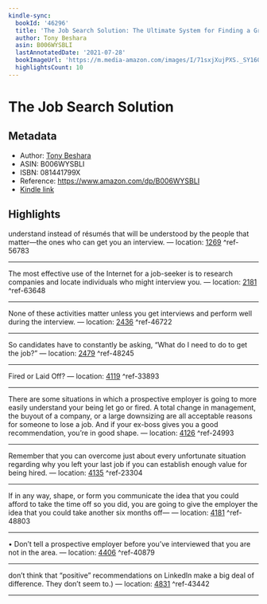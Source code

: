 ```yaml
---
kindle-sync:
  bookId: '46296'
  title: 'The Job Search Solution: The Ultimate System for Finding a Great Job Now!'
  author: Tony Beshara
  asin: B006WYSBLI
  lastAnnotatedDate: '2021-07-28'
  bookImageUrl: 'https://m.media-amazon.com/images/I/71sxjXujPXS._SY160.jpg'
  highlightsCount: 10
---
```

# The Job Search Solution
## Metadata
* Author: [Tony Beshara](https://www.amazon.com/Tony-Beshara/e/B001JSDV3K/ref=dp_byline_cont_ebooks_1)
* ASIN: B006WYSBLI
* ISBN: 081441799X
* Reference: https://www.amazon.com/dp/B006WYSBLI
* [Kindle link](kindle://book?action=open&asin=B006WYSBLI)

## Highlights
understand instead of résumés that will be understood by the people that matter—the ones who can get you an interview. — location: [1269](kindle://book?action=open&asin=B006WYSBLI&location=1269) ^ref-56783

---
The most effective use of the Internet for a job-seeker is to research companies and locate individuals who might interview you. — location: [2181](kindle://book?action=open&asin=B006WYSBLI&location=2181) ^ref-63648

---
None of these activities matter unless you get interviews and perform well during the interview. — location: [2436](kindle://book?action=open&asin=B006WYSBLI&location=2436) ^ref-46722

---
So candidates have to constantly be asking, “What do I need to do to get the job?” — location: [2479](kindle://book?action=open&asin=B006WYSBLI&location=2479) ^ref-48245

---
Fired or Laid Off? — location: [4119](kindle://book?action=open&asin=B006WYSBLI&location=4119) ^ref-33893

---
There are some situations in which a prospective employer is going to more easily understand your being let go or fired. A total change in management, the buyout of a company, or a large downsizing are all acceptable reasons for someone to lose a job. And if your ex-boss gives you a good recommendation, you’re in good shape. — location: [4126](kindle://book?action=open&asin=B006WYSBLI&location=4126) ^ref-24993

---
Remember that you can overcome just about every unfortunate situation regarding why you left your last job if you can establish enough value for being hired. — location: [4135](kindle://book?action=open&asin=B006WYSBLI&location=4135) ^ref-23304

---
If in any way, shape, or form you communicate the idea that you could afford to take the time off so you did, you are going to give the employer the idea that you could take another six months off— — location: [4181](kindle://book?action=open&asin=B006WYSBLI&location=4181) ^ref-48803

---
• Don’t tell a prospective employer before you’ve interviewed that you are not in the area. — location: [4406](kindle://book?action=open&asin=B006WYSBLI&location=4406) ^ref-40879

---
don’t think that “positive” recommendations on LinkedIn make a big deal of difference. They don’t seem to.) — location: [4831](kindle://book?action=open&asin=B006WYSBLI&location=4831) ^ref-43442

---
